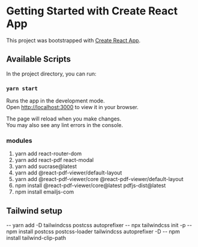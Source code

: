 # Getting Started with Create React App

This project was bootstrapped with [Create React App](https://github.com/facebook/create-react-app).

## Available Scripts

In the project directory, you can run:

### `yarn start`

Runs the app in the development mode.\
Open [http://localhost:3000](http://localhost:3000) to view it in your browser.

The page will reload when you make changes.\
You may also see any lint errors in the console.

### modules
 1. yarn add react-router-dom
 2. yarn add react-pdf react-modal
 3. yarn add sucrase@latest
 4. yarn add @react-pdf-viewer/default-layout
 5. yarn add @react-pdf-viewer/core @react-pdf-viewer/default-layout
 6. npm install @react-pdf-viewer/core@latest pdfjs-dist@latest
 7. npm install emailjs-com




## Tailwind setup 
 -- yarn add -D tailwindcss postcss autoprefixer
 -- npx tailwindcss init -p
 -- npm install postcss postcss-loader tailwindcss autoprefixer -D
 -- npm install tailwind-clip-path

